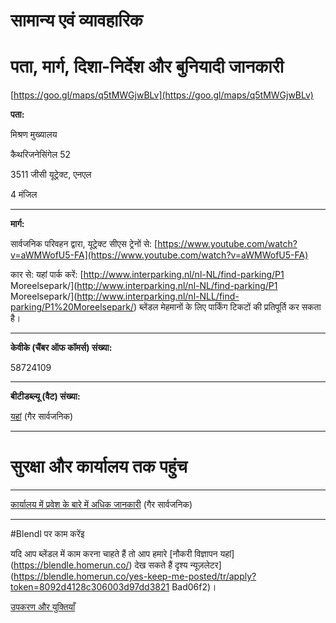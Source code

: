 # सामान्य एवं व्यावहारिक

# **पता, मार्ग, दिशा-निर्देश और बुनियादी जानकारी**

[https://goo.gl/maps/q5tMWGjwBLv](https://goo.gl/maps/q5tMWGjwBLv)

**पता:**

मिश्रण मुख्यालय

कैथरिजनेसिंगेल 52

3511 जीसी यूट्रेक्ट, एनएल

4 मंजिल

---

**मार्ग:**

सार्वजनिक परिवहन द्वारा, यूट्रेक्ट सीएस ट्रेनों से: [https://www.youtube.com/watch?v=aWMWofU5-FA](https://www.youtube.com/watch?v=aWMWofU5-FA)

कार से: यहां पार्क करें: [http://www.interparking.nl/nl-NL/find-parking/P1 Moreelsepark/](http://www.interparking.nl/nl-NL/find-parking/P1 Moreelsepark/](http://www.interparking.nl/nl-NLL/find-parking/P1%20Moreelsepark/) ब्लेंडल मेहमानों के लिए पार्किंग टिकटों की प्रतिपूर्ति कर सकता है।

---

**केवीके (चैंबर ऑफ कॉमर्स) संख्या:**

58724109

---

**बीटीडब्ल्यू (वैट) संख्या:**

[यहां](https://www.notion.so/1fbb88c6735343c8a3ba8b409ed124d4?pvs=21) (गैर सार्वजनिक)

---

# **सुरक्षा और कार्यालय तक पहुंच**

---

[कार्यालय में प्रवेश के बारे में अधिक जानकारी](https://www.notion.so/8354943cbce846e086ad48e67dc153bc?pvs=21) (गैर सार्वजनिक)

---

#Blendl पर काम करेंइ

यदि आप ब्लेंडल में काम करना चाहते हैं तो आप हमारे [नौकरी विज्ञापन यहां] (https://blendle.homerun.co/) देख सकते हैं दृश्य न्यूज़लेटर](https://blendle.homerun.co/yes-keep-me-posted/tr/apply?token=8092d4128c306003d97dd3821 Bad06f2)।

[उपकरण और युक्तियाँ](सामान्य%20&%20व्यावहारिक%20437c608f7c4e4cfeabf76af7b831a441/उपकरण%20and%20टिप्स%203a39f08a1bf04e659a4d91e15bc5c8de.md)